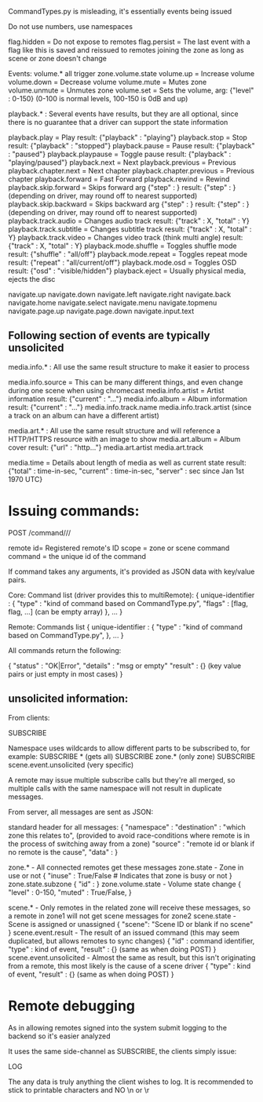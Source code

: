 CommandTypes.py is misleading, it's essentially events being issued

Do not use numbers, use namespaces

flag.hidden  = Do not expose to remotes
flag.persist = The last event with a flag like this is saved and reissued to remotes joining the zone as long as scene or zone doesn't change

Events:
volume.* all trigger zone.volume.state
volume.up     = Increase volume
volume.down   = Decrease volume
volume.mute   = Mutes zone
volume.unmute = Unmutes zone
volume.set    = Sets the volume, arg: {"level" : 0-150} (0-100 is normal levels, 100-150 is 0dB and up)

playback.* : Several events have results, but they are all optional, since there is no guarantee that a driver can support the state information

playback.play             = Play result: {"playback" : "playing"}
playback.stop             = Stop result: {"playback" : "stopped"}
playback.pause            = Pause result: {"playback" : "paused"}
playback.playpause        = Toggle pause result: {"playback" : "playing/paused"}
playback.next             = Next
playback.previous         = Previous
playback.chapter.next     = Next chapter
playback.chapter.previous = Previous chapter
playback.forward          = Fast Forward
playback.rewind           = Rewind
playback.skip.forward     = Skips forward arg {"step" : <seconds> } result: {"step" : <seconds>} (depending on driver, may round off to nearest supported)
playback.skip.backward    = Skips backward arg {"step" : <seconds> } result: {"step" : <seconds>}  (depending on driver, may round off to nearest supported)
playback.track.audio      = Changes audio track result: {"track" : X, "total" : Y}
playback.track.subtitle   = Changes subtitle track result: {"track" : X, "total" : Y}
playback.track.video      = Changes video track (think multi angle) result: {"track" : X, "total" : Y}
playback.mode.shuffle     = Toggles shuffle mode result: {"shuffle" : "all/off"} 
playback.mode.repeat      = Toggles repeat mode result: {"repeat" : "all/current/off"}
playback.mode.osd         = Toggles OSD result: {"osd" : "visible/hidden"} 
playback.eject            = Usually physical media, ejects the disc

navigate.up
navigate.down
navigate.left
navigate.right
navigate.back
navigate.home
navigate.select
navigate.menu
navigate.topmenu
navigate.page.up
navigate.page.down
navigate.input.text

## Following section of events are typically unsolicited

media.info.* : All use the same result structure to make it easier to process

media.info.source  = This can be many different things, and even change during one scene when using chromecast
media.info.artist  = Artist information result: {"current" : "..."}
media.info.album   = Album information result: {"current" : "..."}
media.info.track.name
media.info.track.artist (since a track on an album can have a different artist)

media.art.* : All use the same result structure and will reference a HTTP/HTTPS resource with an image to show
media.art.album = Album cover result: {"url" : "http..."}
media.art.artist
media.art.track

media.time = Details about length of media as well as current state result: {"total" : time-in-sec, "current" : time-in-sec, "server" : sec since Jan 1st 1970 UTC}

# Issuing commands:

POST /command/<remote id>/<scope>/<command>

remote id= Registered remote's ID
scope = zone or scene command
command = the unique id of the command

If command takes any arguments, it's provided as JSON data with key/value pairs.

Core: Command list (driver provides this to multiRemote):
{
  unique-identifier : {
    "type" : "kind of command based on CommandType.py",
    "flags" : [flag, flag, ...] (can be empty array)
  },
  ...
}

Remote: Commands list
{
  unique-identifier : {
    "type" : "kind of command based on CommandType.py",
  },
  ...
}

All commands return the following:

{
  "status" : "OK|Error",
  "details" : "msg or empty"
  "result" : {} (key value pairs or just empty in most cases) 
}

## unsolicited information:

From clients:

SUBSCRIBE <namespace>

Namespace uses wildcards to allow different parts to be subscribed to, for example:
SUBSCRIBE * (gets all)
SUBSCRIBE zone.* (only zone)
SUBSCRIBE scene.event.unsolicited (very specific)

A remote may issue multiple subscribe calls but they're all merged, so multiple calls with the same namespace will not result in duplicate messages.

From server, all messages are sent as JSON:

standard header for all messages:
{
  "namespace" : <see below>
  "destination" : "which zone this relates to", (provided to avoid race-conditions where remote is in the process of switching away from a zone)
  "source" : "remote id or blank if no remote is the cause",
  "data" : <message>
}

zone.* - All connected remotes get these messages
  zone.state - Zone in use or not
    {
      "inuse" : True/False  # Indicates that zone is busy or not
    }
  zone.state.subzone 
    {
      "id" : <id of subzone>
    }
  zone.volume.state - Volume state change
    {
      "level" : 0-150,
      "muted" : True/False,
    }

scene.* - Only remotes in the related zone will receive these messages, so a remote in zone1 will not get scene messages for zone2
  scene.state - Scene is assigned or unassigned
    {
      "scene": "Scene ID or blank if no scene" 
    }
  scene.event.result - The result of an issued command (this may seem duplicated, but allows remotes to sync changes)
    {
      "id" : command identifier,
      "type" : kind of event,
      "result" : {} (same as when doing POST)
    }
  scene.event.unsolicited - Almost the same as result, but this isn't originating from a remote, this most likely is the cause of a scene driver
    {
      "type" : kind of event,
      "result" : {} (same as when doing POST)
    }

# Remote debugging

As in allowing remotes signed into the system submit logging to the backend so it's easier analyzed

It uses the same side-channel as SUBSCRIBE, the clients simply issue:

LOG <any data>

The any data is truly anything the client wishes to log. It is recommended to stick to printable characters and NO \n or \r